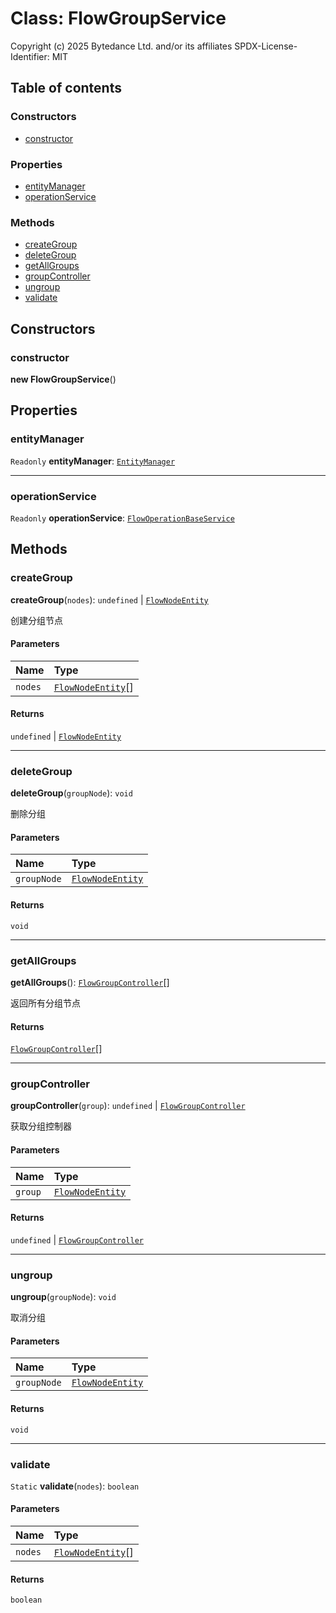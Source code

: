 # Class: FlowGroupService

Copyright (c) 2025 Bytedance Ltd. and/or its affiliates
SPDX-License-Identifier: MIT

## Table of contents

### Constructors

* [constructor](/auto-docs/editor/classes/FlowGroupService.md#constructor)

### Properties

* [entityManager](/auto-docs/editor/classes/FlowGroupService.md#entitymanager)
* [operationService](/auto-docs/editor/classes/FlowGroupService.md#operationservice)

### Methods

* [createGroup](/auto-docs/editor/classes/FlowGroupService.md#creategroup)
* [deleteGroup](/auto-docs/editor/classes/FlowGroupService.md#deletegroup)
* [getAllGroups](/auto-docs/editor/classes/FlowGroupService.md#getallgroups)
* [groupController](/auto-docs/editor/classes/FlowGroupService.md#groupcontroller)
* [ungroup](/auto-docs/editor/classes/FlowGroupService.md#ungroup)
* [validate](/auto-docs/editor/classes/FlowGroupService.md#validate)

## Constructors

### constructor

**new FlowGroupService**()

## Properties

### entityManager

`Readonly` **entityManager**: [`EntityManager`](/auto-docs/editor/classes/EntityManager.md)

***

### operationService

`Readonly` **operationService**: [`FlowOperationBaseService`](/auto-docs/editor/variables/FlowOperationBaseService-1.md)

## Methods

### createGroup

**createGroup**(`nodes`): `undefined` | [`FlowNodeEntity`](/auto-docs/editor/classes/FlowNodeEntity-1.md)

创建分组节点

#### Parameters

| Name | Type |
| :------ | :------ |
| `nodes` | [`FlowNodeEntity`](/auto-docs/editor/classes/FlowNodeEntity-1.md)\[] |

#### Returns

`undefined` | [`FlowNodeEntity`](/auto-docs/editor/classes/FlowNodeEntity-1.md)

***

### deleteGroup

**deleteGroup**(`groupNode`): `void`

删除分组

#### Parameters

| Name | Type |
| :------ | :------ |
| `groupNode` | [`FlowNodeEntity`](/auto-docs/editor/classes/FlowNodeEntity-1.md) |

#### Returns

`void`

***

### getAllGroups

**getAllGroups**(): [`FlowGroupController`](/auto-docs/editor/classes/FlowGroupController.md)\[]

返回所有分组节点

#### Returns

[`FlowGroupController`](/auto-docs/editor/classes/FlowGroupController.md)\[]

***

### groupController

**groupController**(`group`): `undefined` | [`FlowGroupController`](/auto-docs/editor/classes/FlowGroupController.md)

获取分组控制器

#### Parameters

| Name | Type |
| :------ | :------ |
| `group` | [`FlowNodeEntity`](/auto-docs/editor/classes/FlowNodeEntity-1.md) |

#### Returns

`undefined` | [`FlowGroupController`](/auto-docs/editor/classes/FlowGroupController.md)

***

### ungroup

**ungroup**(`groupNode`): `void`

取消分组

#### Parameters

| Name | Type |
| :------ | :------ |
| `groupNode` | [`FlowNodeEntity`](/auto-docs/editor/classes/FlowNodeEntity-1.md) |

#### Returns

`void`

***

### validate

`Static` **validate**(`nodes`): `boolean`

#### Parameters

| Name | Type |
| :------ | :------ |
| `nodes` | [`FlowNodeEntity`](/auto-docs/editor/classes/FlowNodeEntity-1.md)\[] |

#### Returns

`boolean`
